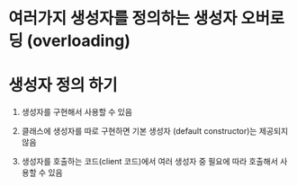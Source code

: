 # 여러가지 생성자를 정의하는 생성자 오버로딩 (overloading)

# 생성자 정의 하기

1. 생성자를 구현해서 사용할 수 있음

2. 클래스에 생성자를 따로 구현하면 기본 생성자 (default constructor)는 제공되지 않음

3. 생성자를 호출하는 코드(client 코드)에서 여러 생성자 중 필요에 따라 호출해서 사용할 수 있음

